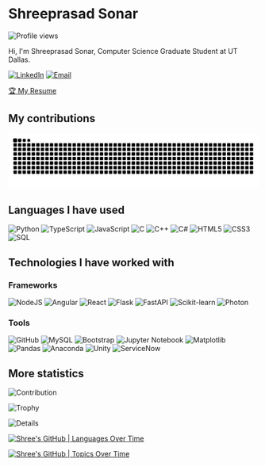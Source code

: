 # Shreeprasad Sonar
![Profile views](https://komarev.com/ghpvc/?username=ShreeprasadSonar)

Hi, I'm Shreeprasad Sonar, Computer Science Graduate Student at UT Dallas.

[![LinkedIn](https://img.shields.io/badge/linkedin-%230077B5.svg?&style=for-the-badge&logo=linkedin&logoColor=white)](https://www.linkedin.com/in/shreeprasadsonar/)
[![Email](https://img.shields.io/badge/Gmail-D14836?style=for-the-badge&logo=gmail&logoColor=white)](mailto:shreeprasadofficial@gmail.com)

[🏆 My Resume](https://drive.google.com/drive/folders/19xcmxTInDzqf-WZRkBddTHN_ErLaN4gE?usp=sharing)

## My contributions

![Snake animation](https://github.com/ShreeprasadSonar/shreeprasadsonar/blob/main/github-contribution-grid-snake.svg)

## Languages I have used

![Python](https://img.shields.io/badge/Python-3776AB?style=flat&logo=python&logoColor=white)
![TypeScript](https://img.shields.io/badge/TypeScript-007ACC?style=flat&logo=typescript&logoColor=white)
![JavaScript](https://img.shields.io/badge/-JavaScript-333333?style=flat&logo=javascript)
![C](https://img.shields.io/badge/-C-333333?style=flat&logo=C)
![C++](https://img.shields.io/badge/-C++-333333?style=flat&logo=c%2B%2B)
![C#](https://img.shields.io/badge/C%23-239120?style=flat&logo=c-sharp&logoColor=white)
![HTML5](https://img.shields.io/badge/-HTML5-333333?style=flat&logo=html5)
![CSS3](https://img.shields.io/badge/CSS3-1572B6?style=flat&logo=css3&logoColor=white)
![SQL](https://img.shields.io/badge/-SQL-333333?style=flat&logo=postgresql)

## Technologies I have worked with

### Frameworks
![NodeJS](https://img.shields.io/badge/Node.js-43853D?style=flat&logo=node.js&logoColor=white)
![Angular](https://img.shields.io/badge/Angular-DD0031?style=flat&logo=angular&logoColor=white)
![React](https://img.shields.io/badge/React-20232A?style=flat&logo=react&logoColor=61DAFB)
![Flask](https://img.shields.io/badge/Flask-000000?style=flat&logo=flask&logoColor=white)
![FastAPI](https://img.shields.io/badge/FastAPI-005571?style=flat&logo=fastapi)
![Scikit-learn](https://img.shields.io/badge/scikit--learn-F7931E?style=flat&logo=scikit-learn&logoColor=white)
![Photon](https://img.shields.io/badge/Photon-000000?style=flat&logo=photon&logoColor=white)

### Tools
![GitHub](https://img.shields.io/badge/GitHub-181717?style=flat&logo=github)
![MySQL](https://img.shields.io/badge/MySQL-4479A1?style=flat&logo=mysql&logoColor=white)
![Bootstrap](https://img.shields.io/badge/Bootstrap-563D7C?style=flat&logo=bootstrap&logoColor=white)
![Jupyter Notebook](https://img.shields.io/badge/Jupyter-Notebook-F37626?style=flat&logo=jupyter&logoColor=white)
![Matplotlib](https://img.shields.io/badge/Matplotlib-3776AB?style=flat&logo=python&logoColor=white)
![Pandas](https://img.shields.io/badge/Pandas-150458?style=flat&logo=pandas&logoColor=white)
![Anaconda](https://img.shields.io/badge/Anaconda-44A833?style=flat&logo=anaconda&logoColor=white)
![Unity](https://img.shields.io/badge/Unity-000000?style=flat&logo=unity&logoColor=white)
![ServiceNow](https://img.shields.io/badge/ServiceNow-00BFFF?style=flat&logo=servicenow&logoColor=white)

## More statistics

![Contribution](https://github-readme-streak-stats.herokuapp.com/?user=shreeprasadsonar)

![Trophy](https://github-profile-trophy.vercel.app/?username=shreeprasadsonar)

![Details](https://github-profile-summary-cards.vercel.app/api/cards/profile-details?username=shreeprasadsonar&theme=github_dark)

[![Shree's GitHub | Languages Over Time](https://stats.quine.sh/Shree/languages-over-time?theme=dark)](https://quine.sh)

[![Shree's GitHub | Topics Over Time](https://stats.quine.sh/Shree/topics-over-time?theme=dark)](https://quine.sh)
